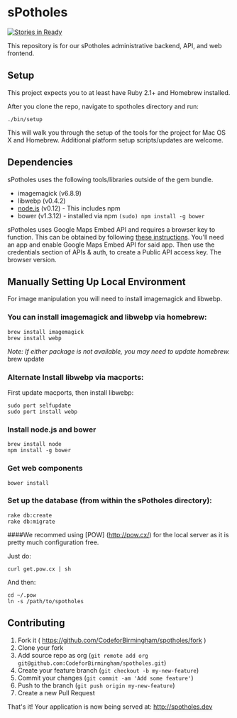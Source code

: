 
# sPotholes

[![Stories in Ready](https://badge.waffle.io/CodeforBirmingham/sPotholes.png?label=ready&title=Ready)](http://waffle.io/CodeforBirmingham/sPotholes)

This repository is for our sPotholes administrative backend, API, and web frontend.

## Setup

This project expects you to at least have Ruby 2.1+ and Homebrew installed.

After you clone the repo, navigate to spotholes directory and run:

    ./bin/setup

This will walk you through the setup of the tools for the project for Mac OS X and Homebrew. Additional platform setup scripts/updates are welcome.

## Dependencies

sPotholes uses the following tools/libraries outside of the gem bundle.

* imagemagick (v6.8.9)
* libwebp (v0.4.2)
* [node.js](https://nodejs.org/) (v0.12) - This includes npm
* bower (v1.3.12) - installed via npm
  `(sudo) npm install -g bower`

sPotholes uses Google Maps Embed API and requires a browser key to function.
This can be obtained by following [these instructions](https://developers.google.com/maps/documentation/embed/guide#api_key).
You'll need an app and enable Google Maps Embed API for said app. Then use the
credentials section of APIs & auth, to create a Public API access key. The
browser version.

## Manually Setting Up Local Environment

For image manipulation you will need to install imagemagick and libwebp.

### You can install imagemagick and libwebp via homebrew:

    brew install imagemagick
    brew install webp

_Note: If either package is not available, you may need to update homebrew._
    brew update
    
### Alternate Install libwebp via macports:

First update macports, then install libwebp:

    sudo port selfupdate
    sudo port install webp
  
### Install node.js and bower

    brew install node
    npm install -g bower

### Get web components
    bower install

### Set up the database (from within the sPotholes directory):

    rake db:create
    rake db:migrate

####We recommed using [POW] (http://pow.cx/) for the local server as it is pretty much configuration free.

Just do:

    curl get.pow.cx | sh
    
And then:

    cd ~/.pow
    ln -s /path/to/spotholes

## Contributing

1. Fork it ( https://github.com/CodeforBirmingham/spotholes/fork )
2. Clone your fork
3. Add source repo as org (`git remote add org git@github.com:CodeforBirmingham/spotholes.git`)
4. Create your feature branch (`git checkout -b my-new-feature`)
5. Commit your changes (`git commit -am 'Add some feature'`)
6. Push to the branch (`git push origin my-new-feature`)
7. Create a new Pull Request

That's it! Your application is now being served at: http://spotholes.dev
